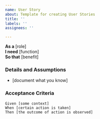 ```yaml
---
name: User Story
about: Template for creating User Stories
title: ''
labels: ''
assignees: ''

---
```


**As a** [role]  
 **I need** [function]  
 **So that** [benefit]  

 ### Details and Assumptions
 * [document what you know]
   
 ### Acceptance Criteria  
   
 ```gherkin
 Given [some context]
 When [certain action is taken]
 Then [the outcome of action is observed]
```
